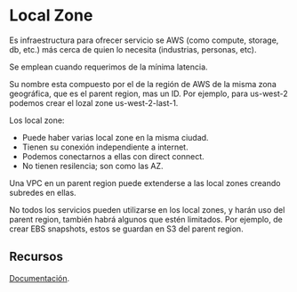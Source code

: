 # Local Zone

Es infraestructura para ofrecer servicio se AWS (como compute, storage, db, etc.) más cerca de quien lo necesita (industrias, personas, etc).

Se emplean cuando requerimos de la mínima latencia.

Su nombre esta compuesto por el de la región de AWS de la misma zona geográfica, que es el parent region, mas un ID. Por ejemplo, para us-west-2 podemos crear el lozal zone us-west-2-last-1.

Los local zone:

- Puede haber varias local zone en la misma ciudad.
- Tienen su conexión independiente a internet.
- Podemos conectarnos a ellas con direct connect.
- No tienen resilencia; son como las AZ.

Una VPC en un parent region puede extenderse a las local zones creando subredes en ellas.

No todos los servicios pueden utilizarse en los local zones, y harán uso del parent region, también habrá algunos que estén limitados. Por ejemplo, de crear EBS snapshots, estos se guardan en S3 del parent region.

## Recursos

[Documentación](https://aws.amazon.com/es/about-aws/global-infrastructure/localzones/features/).
